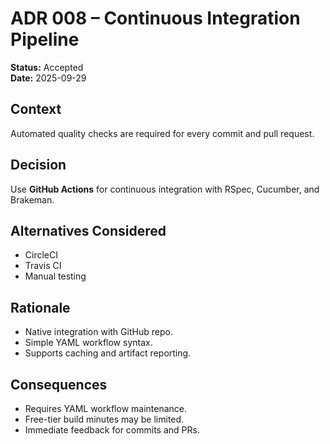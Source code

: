 # ADR 008 – Continuous Integration Pipeline

**Status:** Accepted  
**Date:** 2025-09-29  

## Context
Automated quality checks are required for every commit and pull request.

## Decision
Use **GitHub Actions** for continuous integration with RSpec, Cucumber, and Brakeman.

## Alternatives Considered
- CircleCI  
- Travis CI  
- Manual testing

## Rationale
- Native integration with GitHub repo.  
- Simple YAML workflow syntax.  
- Supports caching and artifact reporting.

## Consequences
- Requires YAML workflow maintenance.  
- Free-tier build minutes may be limited.  
- Immediate feedback for commits and PRs.
